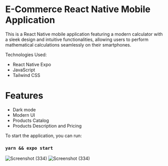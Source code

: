 # E-Commerce React Native Mobile Application

This is a React Native mobile application featuring a modern calculator with a sleek design and intuitive functionalities, allowing users to perform mathematical calculations seamlessly on their smartphones.

Technologies Used:
- React Native Expo
- JavaScript
- Tailwind CSS

# Features
- Dark mode
- Modern UI
- Products Catalog
- Products Description and Pricing

To start the application, you can run:

### `yarn && expo start`

![Screenshot (334)](https://github.com/socratesmosko/Modern-Calculator-ReactNative-MobileApplication/assets/119309614/ca32320c-0f85-49e3-91f8-d829f3d6cce3) ![Screenshot (334)](https://github.com/socratesmosko/Modern-Calculator-ReactNative-MobileApplication/assets/119309614/ca32320c-0f85-49e3-91f8-d829f3d6cce3)

